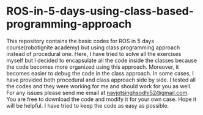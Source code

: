 # ROS-in-5-days-using-class-based-programming-approach
This repository contains the basic codes for ROS in 5 days course(robotignite academy) but using class programming approach instead of procedural one.
Here, I have tried to solve all the exercises myself but I decided to encapsulate all the code inside the classes because the code becomes more organized using this approach. Moreover, it becomes easier to debug the code in the class approach. In some cases, I have provided both procedural and class approach side by side. 
I tested all the codes and they were working for me and should work for you as well. For any issues please send me email at navjotsinghsodhi52@gmail.com. You are free to download the code and modify it for your own case. Hope it will be helpful. I have tried to keep the code as easy as possible.
